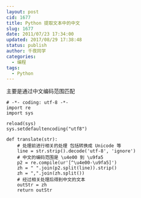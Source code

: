 ```yaml
---
layout: post
cid: 1677
title: Python 提取文本中的中文
slug: 1677
date: 2011/07/23 17:34:00
updated: 2017/08/29 17:38:48
status: publish
author: 千夜同学
categories: 
  - 编程
tags: 
  - Python
---
```



主要是通过中文编码范围匹配

    # -*- coding: utf-8 -*-
    import re
    import sys
    
    reload(sys)
    sys.setdefaultencoding("utf8")
    
    def translate(str):
        # 处理前进行相关的处理 包括转换成 Unicode 等
        line = str.strip().decode('utf-8', 'ignore')
        # 中文的编码范围是 \u4e00 到 \u9fa5
        p2 = re.compile(ur'[^\u4e00-\u9fa5]')
        zh = " ".join(p2.split(line)).strip()
        zh = ",".join(zh.split())
        # 经过相关处理后得到中文的文本
        outStr = zh
        return outStr